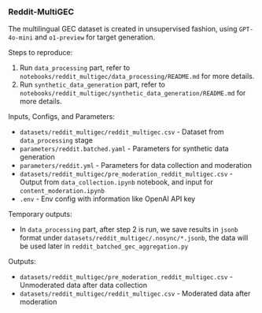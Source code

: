 ### Reddit-MultiGEC

The multilingual GEC dataset is created in unsupervised fashion, using `GPT-4o-mini` and `o1-preview` for target generation.

Steps to reproduce:

1. Run `data_processing` part, refer to `notebooks/reddit_multigec/data_processing/README.md` for more details.
2. Run `synthetic_data_generation` part, refer to `notebooks/reddit_multigec/synthetic_data_generation/README.md` for more details.

Inputs, Configs, and Parameters:

- `datasets/reddit_multigec/reddit_multigec.csv` - Dataset from `data_processing` stage
- `parameters/reddit.batched.yaml` - Parameters for synthetic data generation
- `parameters/reddit.yml` - Parameters for data collection and moderation
- `datasets/reddit_multigec/pre_moderation_reddit_multigec.csv` - Output from `data_collection.ipynb` notebook, and input for `content_moderation.ipynb`
- `.env` - Env config with information like OpenAI API key

Temporary outputs:

- In `data_processing` part, after step 2 is run, we save results in `jsonb` format under `datasets/reddit_multigec/.nosync/*.jsonb`, the data will be used later in `reddit_batched_gec_aggregation.py`

Outputs:

- `datasets/reddit_multigec/pre_moderation_reddit_multigec.csv` - Unmoderated data after data collection
- `datasets/reddit_multigec/reddit_multigec.csv` - Moderated data after moderation